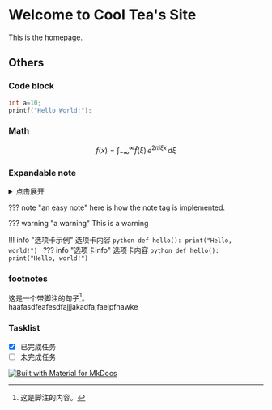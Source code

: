 # Welcome to Cool Tea's Site

This is the homepage.


## Others

### Code block

```c title='printf.c'
int a=10;
printf("Hello World!");
```

### Math

$$
f(x) = \int_{-\infty}^\infty
    \hat f(\xi)\,e^{2 \pi i \xi x}
    \,d\xi
$$

### Expandable note

<details><summary>点击展开</summary>内容</details>

??? note "an easy note"
    here is how the note tag is implemented.

??? warning "a warning"
    This is a warning

!!! info "选项卡示例"
    选项卡内容
    ```python
    def hello():
        print("Hello, world!")
    ```
??? info "选项卡info"
    选项卡内容
    ```python
    def hello():
        print("Hello, world!")
    ```


### footnotes

这是一个带脚注的句子[^1]。  
haafasdfeafesdfajjjakadfa;faeipfhawke


[^1]: 这是脚注的内容。

### Tasklist

- [x] 已完成任务
- [ ] 未完成任务

[![Built with Material for MkDocs](https://img.shields.io/badge/Material_for_MkDocs-526CFE?style=for-the-badge&logo=MaterialForMkDocs&logoColor=white)](https://squidfunk.github.io/mkdocs-material/)

